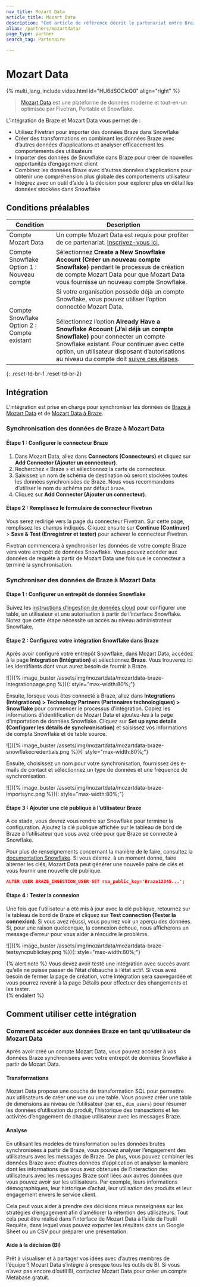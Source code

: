 ```yaml
---
nav_title: Mozart Data
article_title: Mozart Data
description: "Cet article de référence décrit le partenariat entre Braze et Mozart Data, une plateforme de données moderne tout-en-un, vous permettant d’utiliser Fivetran pour importer des données dans Snowflake, créer des transformations, combiner des données, etc."
alias: /partners/mozartdata/
page_type: partner
search_tag: Partenaire

---
```


# Mozart Data

{% multi_lang_include video.html id="HU6dSOClcQ0" align="right" %}

> [Mozart Data](https://mozartdata.com/) est une plateforme de données moderne et tout-en-un optimisée par Fivetran, Portable et Snowflake.

L’intégration de Braze et Mozart Data vous permet de :
- Utilisez Fivetran pour importer des données Braze dans Snowflake
- Créer des transformations en combinant les données Braze avec d’autres données d’applications et analyser efficacement les comportements des utilisateurs
- Importer des données de Snowflake dans Braze pour créer de nouvelles opportunités d’engagement client
- Combinez les données Braze avec d’autres données d’applications pour obtenir une compréhension plus globale des comportements utilisateur
- Intégrez avec un outil d’aide à la décision pour explorer plus en détail les données stockées dans Snowflake

## Conditions préalables

<style>
table th:nth-child(1) {
    width: 25%;
}
table th:nth-child(2) {
    width: 75%;
}
table td {
    word-break: break-word;
}
</style>

| Condition | Description |
| ----------- | ----------- |
| Compte Mozart Data | Un compte Mozart Data est requis pour profiter de ce partenariat. [Inscrivez-vous ici.](https://app.mozartdata.com/signup)|
| Compte Snowflake<br>Option 1 : Nouveau compte | Sélectionnez **Create a New Snowflake Account (Créer un nouveau compte Snowflake)** pendant le processus de création de compte Mozart Data pour que Mozart Data vous fournisse un nouveau compte Snowflake. |
| Compte Snowflake<br>Option 2 : Compte existant | Si votre organisation possède déjà un compte Snowflake, vous pouvez utiliser l’option connectée Mozart Data.<br><br>Sélectionnez l’option **Already Have a Snowflake Account (J’ai déjà un compte Snowflake)** pour connecter un compte Snowflake existant. Pour continuer avec cette option, un utilisateur disposant d’autorisations au niveau du compte doit [suivre ces étapes](https://help.mozartdata.com/docs/setting-up-data-warehouse#existingsnowflakeaccount). |
{: .reset-td-br-1 .reset-td-br-2}

## Intégration

L’intégration est prise en charge pour synchroniser les données de [Braze à Mozart Data](#syncing-data-from-braze-to-mozart-data) et de [Mozart Data à Braze](#syncing-data-from-mozart-data-to-braze).

### Synchronisation des données de Braze à Mozart Data

#### Étape 1 : Configurer le connecteur Braze

1. Dans Mozart Data, allez dans **Connectors (Connecteurs)** et cliquez sur **Add Connector (Ajouter un connecteur)**.
2. Recherchez « Braze » et sélectionnez la carte de connecteur.
3. Saisissez un nom de schéma de destination où seront stockées toutes les données synchronisées de Braze. Nous vous recommandons d’utiliser le nom du schéma par défaut `braze`.
4. Cliquez sur **Add Connector (Ajouter un connecteur)**.

#### Étape 2 : Remplissez le formulaire de connecteur Fivetran

Vous serez redirigé vers la page du connecteur Fivetran. Sur cette page, remplissez les champs indiqués. Cliquez ensuite sur **Continue (Continuer)** > **Save & Test (Enregistrer et tester)** pour achever le connecteur Fivetran.

Fivetran commencera à synchroniser les données de votre compte Braze vers votre entrepôt de données Snowflake. Vous pouvez accéder aux données de requête à partir de Mozart Data une fois que le connecteur a terminé la synchronisation. 

### Synchroniser des données de Braze à Mozart Data

#### Étape 1 : Configurer un entrepôt de données Snowflake

Suivez les [instructions d’ingestion de données cloud](https://www.braze.com/docs/user_guide/data_and_analytics/user_data_collection/cloud_ingestion/snowflake/) pour configurer une table, un utilisateur et une autorisation à partir de l’interface Snowflake. Notez que cette étape nécessite un accès au niveau administrateur Snowflake.

#### Étape 2 : Configurez votre intégration Snowflake dans Braze

Après avoir configuré votre entrepôt Snowflake, dans Mozart Data, accédez à la page **Integration (Intégration)** et sélectionnez **Braze**. Vous trouverez ici les identifiants dont vous aurez besoin de fournir à Braze.

![]({% image_buster /assets/img/mozartdata/mozartdata-braze-integrationpage.png %}){: style="max-width:80%;"}

Ensuite, lorsque vous êtes connecté à Braze, allez dans **Integrations (Intégrations) > Technology Partners (Partenaires technologiques) > Snowflake** pour commencer le processus d’intégration. Copiez les informations d’identification de Mozart Data et ajoutez-les à la page d’importation de données Snowflake. Cliquez sur **Set up sync details (Configurer les détails de synchronisation)** et saisissez vos informations de compte Snowflake et de table source. 

![]({% image_buster /assets/img/mozartdata/mozartdata-braze-snowflakecredentials.png %}){: style="max-width:80%;"}

Ensuite, choisissez un nom pour votre synchronisation, fournissez des e-mails de contact et sélectionnez un type de données et une fréquence de synchronisation. 

![]({% image_buster /assets/img/mozartdata/mozartdata-braze-importsync.png %}){: style="max-width:80%;"}

#### Étape 3 : Ajouter une clé publique à l’utilisateur Braze
À ce stade, vous devrez vous rendre sur Snowflake pour terminer la configuration. Ajoutez la clé publique affichée sur le tableau de bord de Braze à l’utilisateur que vous avez créé pour que Braze se connecte à Snowflake.

Pour plus de renseignements concernant la manière de le faire, consultez la [documentation Snowflake](https://docs.snowflake.com/en/user-guide/key-pair-auth.html). Si vous désirez, à un moment donné, faire alterner les clés, Mozart Data peut générer une nouvelle paire de clés et vous fournir une nouvelle clé publique.

```json
ALTER USER BRAZE_INGESTION_USER SET rsa_public_key='Braze12345...';
```

#### Étape 4 : Tester la connexion

Une fois que l’utilisateur a été mis à jour avec la clé publique, retournez sur le tableau de bord de Braze et cliquez sur **Test connection (Tester la connexion)**. Si vous avez réussi, vous pourrez voir un aperçu des données. Si, pour une raison quelconque, la connexion échoue, nous afficherons un message d’erreur pour vous aider à résoudre le problème.

![]({% image_buster /assets/img/mozartdata/mozartdata-braze-testsyncpublickey.png %}){: style="max-width:80%;"}

{% alert note %}
Vous devez avoir testé une intégration avec succès avant qu’elle ne puisse passer de l’état d’ébauche à l’état actif. Si vous avez besoin de fermer la page de création, votre intégration sera sauvegardée et vous pourrez revenir à la page Détails pour effectuer des changements et les tester.  
{% endalert %}

## Comment utiliser cette intégration

### Comment accéder aux données Braze en tant qu’utilisateur de Mozart Data
Après avoir créé un compte Mozart Data, vous pouvez accéder à vos données Braze synchronisées avec votre entrepôt de données Snowflake à partir de Mozart Data.

#### Transformations
Mozart Data propose une couche de transformation SQL pour permettre aux utilisateurs de créer une vue ou une table. Vous pouvez créer une table de dimensions au niveau de l’utilisateur (par ex., `dim_users`) pour résumer les données d’utilisation du produit, l’historique des transactions et les activités d’engagement de chaque utilisateur avec les messages Braze. 

#### Analyse
En utilisant les modèles de transformation ou les données brutes synchronisées à partir de Braze, vous pouvez analyser l’engagement des utilisateurs avec les messages de Braze. De plus, vous pouvez combiner les données Braze avec d’autres données d’application et analyser la manière dont les informations que vous avez obtenues de l’interaction des utilisateurs avec les messages Braze sont liées aux autres données que vous pouvez avoir sur les utilisateurs. Par exemple, leurs informations démographiques, leur historique d’achat, leur utilisation des produits et leur engagement envers le service client. 

Cela peut vous aider à prendre des décisions mieux renseignées sur les stratégies d’engagement afin d’améliorer la rétention des utilisateurs. Tout cela peut être réalisé dans l’interface de Mozart Data à l’aide de l’outil Requête, dans lequel vous pouvez exporter les résultats dans un Google Sheet ou un CSV pour préparer une présentation.

#### Aide à la décision (BI)
Prêt à visualiser et à partager vos idées avec d’autres membres de l’équipe ? Mozart Data s’intègre à presque tous les outils de BI. Si vous n’avez pas encore d’outil BI, contactez Mozart Data pour créer un compte Metabase gratuit. 